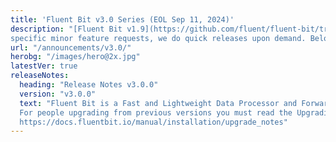 ```yaml
---
title: 'Fluent Bit v3.0 Series (EOL Sep 11, 2024)'
description: "[Fluent Bit v1.9](https://github.com/fluent/fluent-bit/tree/master) is the new **stable branch** for production usage. Based on bug reports or
specific minor feature requests, we do quick releases upon demand. Below is a list of the notes for each version."
url: "/announcements/v3.0/"
herobg: "/images/hero@2x.jpg"
latestVer: true
releaseNotes:
  heading: "Release Notes v3.0.0"
  version: "v3.0.0"
  text: "Fluent Bit is a Fast and Lightweight Data Processor and Forwarder for Linux, BSD and OSX. We are proud to announce the availability of Fluent Bit v1.9.9. <br>
  For people upgrading from previous versions you must read the Upgrading Notes section of our documentation:
  https://docs.fluentbit.io/manual/installation/upgrade_notes"
---
```



